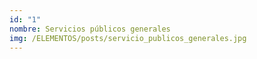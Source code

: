 ```yaml
---
id: "1"
nombre: Servicios públicos generales
img: /ELEMENTOS/posts/servicio_publicos_generales.jpg
---
```

